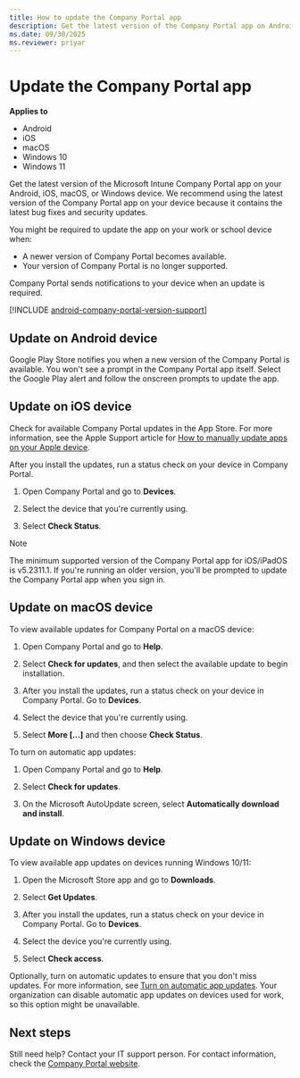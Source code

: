 ```yaml
---
title: How to update the Company Portal app
description: Get the latest version of the Company Portal app on Android, iOS, macOS, and Windows devices.
ms.date: 09/30/2025
ms.reviewer: priyar
---
```


# Update the Company Portal app

**Applies to**
- Android
- iOS
- macOS
- Windows 10
- Windows 11


Get the latest version of the Microsoft Intune Company Portal app on your Android, iOS, macOS, or Windows device. We recommend using the latest version of the Company Portal app on your device because it contains the latest bug fixes and security updates.

You might be required to update the app on your work or school device when:

* A newer version of Company Portal becomes available.
* Your version of Company Portal is no longer supported.

Company Portal sends notifications to your device when an update is required.

[!INCLUDE [android-company-portal-version-support](../includes/android-company-portal-version-support.md)]

## Update on Android device

Google Play Store notifies you when a new version of the Company Portal is available. You won't see a prompt in the Company Portal app itself. Select the Google Play alert and follow the onscreen prompts to update the app.

## Update on iOS device

Check for available Company Portal updates in the App Store. For more information, see the Apple Support article for [How to manually update apps on your Apple device](https://support.apple.com/en-us/HT202180).

After you install the updates, run a status check on your device in Company Portal.

1. Open Company Portal and go to **Devices**.

2. Select the device that you're currently using.

3. Select **Check Status**.

> [!NOTE]
> The minimum supported version of the Company Portal app for iOS/iPadOS is v5.2311.1. If you're running an older version, you'll be prompted to update the Company Portal app when you sign in.

## Update on macOS device

To view available updates for Company Portal on a macOS device:

1. Open Company Portal and go to **Help**.

1. Select **Check for updates**, and then select the available update to begin installation.

1. After you install the updates, run a status check on your device in Company Portal. Go to **Devices**.

1. Select the device that you're currently using.

1. Select **More [...]** and then choose **Check Status**.

To turn on automatic app updates:

1. Open Company Portal and go to **Help**.

2. Select **Check for updates**.

3. On the Microsoft AutoUpdate screen, select **Automatically download and install**.

## Update on Windows device

To view available app updates on devices running Windows 10/11:

1. Open the Microsoft Store app and go to **Downloads**.

1. Select **Get Updates**.

1. After you install the updates, run a status check on your device in Company Portal. Go to **Devices**.

1. Select the device you're currently using.

1. Select **Check access**.

Optionally, turn on automatic updates to ensure that you don't miss updates. For more information, see [Turn on automatic app updates](https://support.microsoft.com/windows/turn-on-automatic-app-updates-70634d32-4657-dc76-632b-66048978e51b). Your organization can disable automatic app updates on devices used for work, so this option might be unavailable.

## Next steps

Still need help? Contact your IT support person. For contact information, check the [Company Portal website](https://go.microsoft.com/fwlink/?linkid=2010980).
